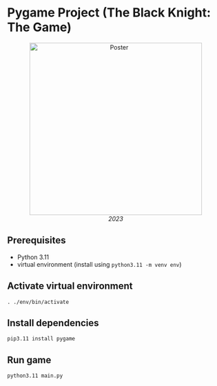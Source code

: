 # Pygame Project (The Black Knight: The Game)

<p align="center">
<img width="400" alt="Poster" src="https://github.com/khylko98/black-knight-angular-spring/assets/96633059/49ee6c9d-d180-4245-b654-c4a6877d05ec">
<br />
<i>2023</i>
</p>

## Prerequisites

- Python 3.11
- virtual environment (install using `python3.11 -m venv env`)

## Activate virtual environment

`. ./env/bin/activate`

## Install dependencies

`pip3.11 install pygame`

## Run game

`python3.11 main.py`
